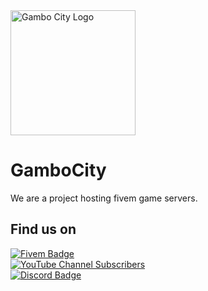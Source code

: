 <img src="https://github.com/user-attachments/assets/ff235876-eb58-4d8c-be05-451c27e92fdf" alt="Gambo City Logo" width="200"/>

# GamboCity

We are a project hosting fivem game servers.

## Find us on

[![Fivem Badge](https://img.shields.io/badge/dynamic/json?url=https%3A%2F%2Fde.game.gambo.city%2Fdynamic.json%3Fwith_counts%3Dtrue&query=%24.clients&logo=fivem&label=Online&logoColor=orange)](https://servers.fivem.net/servers/detail/olk467)\
[![YouTube Channel Subscribers](https://img.shields.io/youtube/channel/subscribers/UCTrk046BN66nf20RMEyrujA?style=flat&logo=youtube&logoColor=red&color=blue)](https://youtube.com/@gambocity)\
[![Discord Badge](https://img.shields.io/badge/dynamic/json?url=https%3A%2F%2Fdiscord.com%2Fapi%2Finvites%2Fgambocity%3Fwith_counts%3Dtrue&query=%24.approximate_member_count&logo=discord&label=Members)](https://discord.gg/gambocity)
